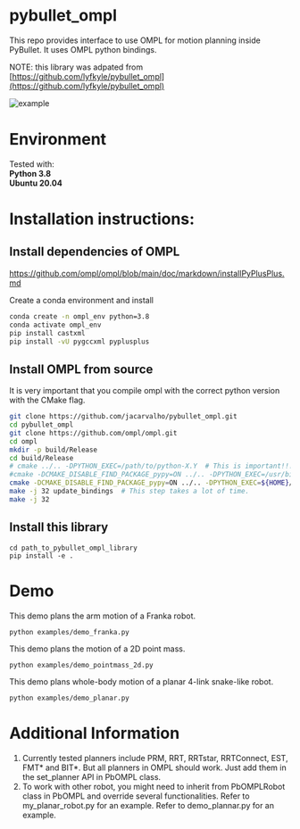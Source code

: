 # pybullet_ompl
This repo provides interface to use OMPL for motion planning inside PyBullet. It uses OMPL python bindings.

NOTE: this library was adpated from [https://github.com/lyfkyle/pybullet_ompl](https://github.com/lyfkyle/pybullet_ompl)


![example](/images/example.gif)

# Environment
Tested with:<br>
**Python 3.8**<br>
**Ubuntu 20.04**

# Installation instructions:

## Install dependencies of OMPL
https://github.com/ompl/ompl/blob/main/doc/markdown/installPyPlusPlus.md

Create a conda environment and install
```bash
conda create -n ompl_env python=3.8
conda activate ompl_env
pip install castxml
pip install -vU pygccxml pyplusplus
```

## Install OMPL from source
It is very important that you compile ompl with the correct python version with the CMake flag.
```bash
git clone https://github.com/jacarvalho/pybullet_ompl.git
cd pybullet_ompl
git clone https://github.com/ompl/ompl.git
cd ompl
mkdir -p build/Release
cd build/Release
# cmake ../.. -DPYTHON_EXEC=/path/to/python-X.Y  # This is important!!! Make sure you are pointing to the correct python version.
#cmake -DCMAKE_DISABLE_FIND_PACKAGE_pypy=ON ../.. -DPYTHON_EXEC=/usr/bin/python
cmake -DCMAKE_DISABLE_FIND_PACKAGE_pypy=ON ../.. -DPYTHON_EXEC=${HOME}/miniconda3/envs/${CONDA_DEFAULT_ENV}/bin/python
make -j 32 update_bindings  # This step takes a lot of time.
make -j 32
```

## Install this library
```
cd path_to_pybullet_ompl_library
pip install -e .
```

# Demo
This demo plans the arm motion of a Franka robot.
```
python examples/demo_franka.py
```

This demo plans the motion of a 2D point mass.
```
python examples/demo_pointmass_2d.py
```

This demo plans whole-body motion of a planar 4-link snake-like robot.
```
python examples/demo_planar.py
```

# Additional Information
1. Currently tested planners include PRM, RRT, RRTstar, RRTConnect, EST, FMT* and BIT*. But all planners in OMPL should work. Just add them in the set_planner API in PbOMPL class.
2. To work with other robot, you might need to inherit from PbOMPLRobot class in PbOMPL and override several functionalities. Refer to my_planar_robot.py for an example. Refer to demo_plannar.py for an example.
